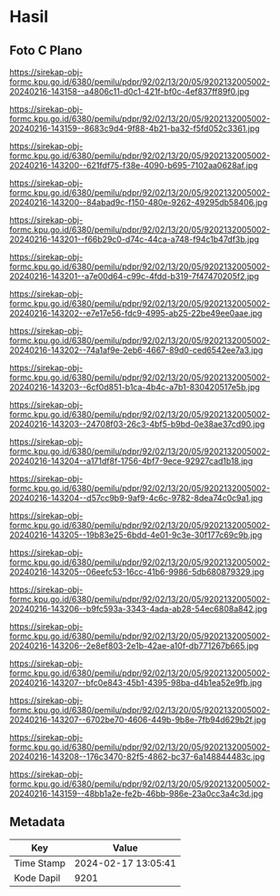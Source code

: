# Hasil

## Foto C Plano

https://sirekap-obj-formc.kpu.go.id/6380/pemilu/pdpr/92/02/13/20/05/9202132005002-20240216-143158--a4806c11-d0c1-421f-bf0c-4ef837ff89f0.jpg

https://sirekap-obj-formc.kpu.go.id/6380/pemilu/pdpr/92/02/13/20/05/9202132005002-20240216-143159--8683c9d4-9f88-4b21-ba32-f5fd052c3361.jpg

https://sirekap-obj-formc.kpu.go.id/6380/pemilu/pdpr/92/02/13/20/05/9202132005002-20240216-143200--621fdf75-f38e-4090-b695-7102aa0628af.jpg

https://sirekap-obj-formc.kpu.go.id/6380/pemilu/pdpr/92/02/13/20/05/9202132005002-20240216-143200--84abad9c-f150-480e-9262-49295db58406.jpg

https://sirekap-obj-formc.kpu.go.id/6380/pemilu/pdpr/92/02/13/20/05/9202132005002-20240216-143201--f66b29c0-d74c-44ca-a748-f94c1b47df3b.jpg

https://sirekap-obj-formc.kpu.go.id/6380/pemilu/pdpr/92/02/13/20/05/9202132005002-20240216-143201--a7e00d64-c99c-4fdd-b319-7f47470205f2.jpg

https://sirekap-obj-formc.kpu.go.id/6380/pemilu/pdpr/92/02/13/20/05/9202132005002-20240216-143202--e7e17e56-fdc9-4995-ab25-22be49ee0aae.jpg

https://sirekap-obj-formc.kpu.go.id/6380/pemilu/pdpr/92/02/13/20/05/9202132005002-20240216-143202--74a1af9e-2eb6-4667-89d0-ced6542ee7a3.jpg

https://sirekap-obj-formc.kpu.go.id/6380/pemilu/pdpr/92/02/13/20/05/9202132005002-20240216-143203--6cf0d851-b1ca-4b4c-a7b1-830420517e5b.jpg

https://sirekap-obj-formc.kpu.go.id/6380/pemilu/pdpr/92/02/13/20/05/9202132005002-20240216-143203--24708f03-26c3-4bf5-b9bd-0e38ae37cd90.jpg

https://sirekap-obj-formc.kpu.go.id/6380/pemilu/pdpr/92/02/13/20/05/9202132005002-20240216-143204--a171df8f-1756-4bf7-9ece-92927cad1b18.jpg

https://sirekap-obj-formc.kpu.go.id/6380/pemilu/pdpr/92/02/13/20/05/9202132005002-20240216-143204--d57cc9b9-9af9-4c6c-9782-8dea74c0c9a1.jpg

https://sirekap-obj-formc.kpu.go.id/6380/pemilu/pdpr/92/02/13/20/05/9202132005002-20240216-143205--19b83e25-6bdd-4e01-9c3e-30f177c69c9b.jpg

https://sirekap-obj-formc.kpu.go.id/6380/pemilu/pdpr/92/02/13/20/05/9202132005002-20240216-143205--06eefc53-16cc-41b6-9986-5db680879329.jpg

https://sirekap-obj-formc.kpu.go.id/6380/pemilu/pdpr/92/02/13/20/05/9202132005002-20240216-143206--b9fc593a-3343-4ada-ab28-54ec6808a842.jpg

https://sirekap-obj-formc.kpu.go.id/6380/pemilu/pdpr/92/02/13/20/05/9202132005002-20240216-143206--2e8ef803-2e1b-42ae-a10f-db771267b665.jpg

https://sirekap-obj-formc.kpu.go.id/6380/pemilu/pdpr/92/02/13/20/05/9202132005002-20240216-143207--bfc0e843-45b1-4395-98ba-d4b1ea52e9fb.jpg

https://sirekap-obj-formc.kpu.go.id/6380/pemilu/pdpr/92/02/13/20/05/9202132005002-20240216-143207--6702be70-4606-449b-9b8e-7fb94d629b2f.jpg

https://sirekap-obj-formc.kpu.go.id/6380/pemilu/pdpr/92/02/13/20/05/9202132005002-20240216-143208--176c3470-82f5-4862-bc37-6a148844483c.jpg

https://sirekap-obj-formc.kpu.go.id/6380/pemilu/pdpr/92/02/13/20/05/9202132005002-20240216-143159--48bb1a2e-fe2b-46bb-986e-23a0cc3a4c3d.jpg


## Metadata

| Key        | Value               |
| ---------- | ------------------- |
| Time Stamp | 2024-02-17 13:05:41 |
| Kode Dapil | 9201                |



